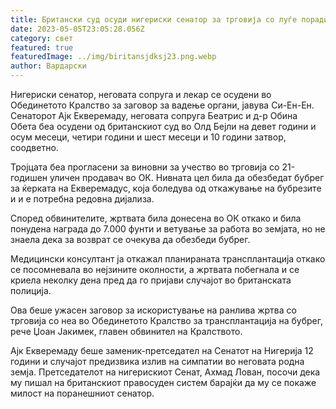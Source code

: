 ```yaml
---
title: Британски суд осуди нигериски сенатор за трговија со луѓе поради вадење органи
date: 2023-05-05T23:05:28.056Z
category: свет
featured: true
featuredImage: ../img/biritansjdksj23.png.webp
author: Вардарски
---
```


Нигериски сенатор, неговата сопруга и лекар се осудени во Обединетото Кралство за заговор за вадење органи, јавува Си-Ен-Ен. Сенаторот Ајк Екверемаду, неговата сопруга Беатрис и д-р Обина Обета беа осудени од британскиот суд во Олд Бејли на девет години и осум месеци, четири години и шест месеци и 10 години затвор, соодветно.

Тројцата беа прогласени за виновни за учество во трговија со 21-годишен уличен продавач во ОК. Нивната цел била да обезбедат бубрег за ќерката на Екверемадус, која боледува од откажување на бубрезите и и е потребна редовна дијализа.

Според обвинителите, жртвата била донесена во ОК откако и била понудена награда до 7.000 фунти и ветување за работа во земјата, но не знаела дека за возврат се очекува да обезбеди бубрег.

Медицински консултант ја откажал планираната трансплантација откако се посомневала во нејзините околности, а жртвата побегнала и се криела неколку дена пред да го пријави случајот во британската полиција.

Ова беше ужасен заговор за искористување на ранлива жртва со трговија со неа во Обединетото Кралство за трансплантација на бубрег, рече Џоан Јакимек, главен обвинител на Кралството.

Ајк Екверемаду беше заменик-претседател на Сенатот на Нигерија 12 години и случајот предизвика излив на симпатии во неговата родна земја. Претседателот на нигерискиот Сенат, Ахмад Лован, посочи дека му пишал на британскиот правосуден систем барајќи да му се покаже милост на поранешниот сенатор.
